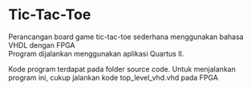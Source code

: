 # Tic-Tac-Toe

Perancangan board game tic-tac-toe sederhana menggunakan bahasa VHDL dengan FPGA  
Program dijalankan menggunakan aplikasi Quartus II.

Kode program terdapat pada folder source code.
Untuk menjalankan program ini, cukup jalankan kode top_level_vhd.vhd pada FPGA
